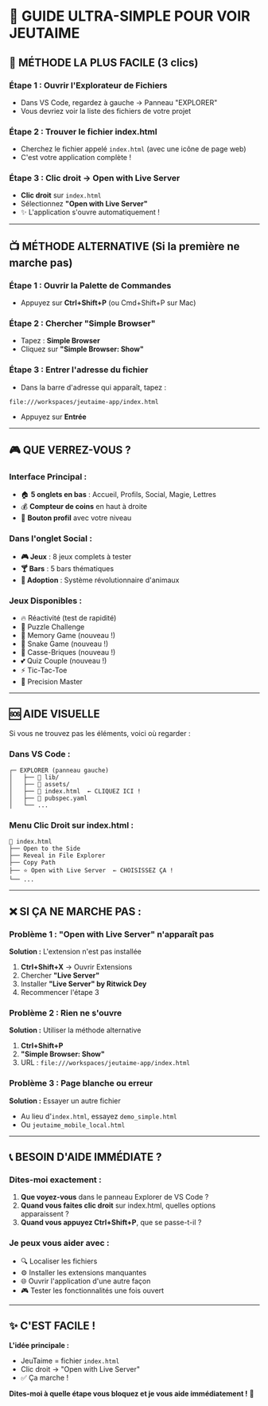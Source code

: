 # 🎯 GUIDE ULTRA-SIMPLE POUR VOIR JEUTAIME

## 📱 **MÉTHODE LA PLUS FACILE (3 clics)**

### **Étape 1 : Ouvrir l'Explorateur de Fichiers**
- Dans VS Code, regardez à gauche → Panneau "EXPLORER" 
- Vous devriez voir la liste des fichiers de votre projet

### **Étape 2 : Trouver le fichier index.html**
- Cherchez le fichier appelé `index.html` (avec une icône de page web)
- C'est votre application complète !

### **Étape 3 : Clic droit → Open with Live Server**
- **Clic droit** sur `index.html`
- Sélectionnez **"Open with Live Server"**
- ✨ L'application s'ouvre automatiquement !

---

## 📺 **MÉTHODE ALTERNATIVE (Si la première ne marche pas)**

### **Étape 1 : Ouvrir la Palette de Commandes**
- Appuyez sur **Ctrl+Shift+P** (ou Cmd+Shift+P sur Mac)

### **Étape 2 : Chercher "Simple Browser"**
- Tapez : **Simple Browser**
- Cliquez sur **"Simple Browser: Show"**

### **Étape 3 : Entrer l'adresse du fichier**
- Dans la barre d'adresse qui apparaît, tapez :
```
file:///workspaces/jeutaime-app/index.html
```
- Appuyez sur **Entrée**

---

## 🎮 **QUE VERREZ-VOUS ?**

### **Interface Principal :**
- 🏠 **5 onglets en bas** : Accueil, Profils, Social, Magie, Lettres
- 💰 **Compteur de coins** en haut à droite
- 👤 **Bouton profil** avec votre niveau

### **Dans l'onglet Social :**
- **🎮 Jeux** : 8 jeux complets à tester
- **🍸 Bars** : 5 bars thématiques
- **💝 Adoption** : Système révolutionnaire d'animaux

### **Jeux Disponibles :**
- 🔥 Réactivité (test de rapidité)
- 🧩 Puzzle Challenge 
- 🧠 Memory Game (nouveau !)
- 🐍 Snake Game (nouveau !)
- 🧱 Casse-Briques (nouveau !)
- 💕 Quiz Couple (nouveau !)
- ⚡ Tic-Tac-Toe
- 🎯 Precision Master

---

## 🆘 **AIDE VISUELLE**

Si vous ne trouvez pas les éléments, voici où regarder :

### **Dans VS Code :**
```
┌─ EXPLORER (panneau gauche)
│   ├── 📁 lib/
│   ├── 📁 assets/
│   ├── 📄 index.html  ← CLIQUEZ ICI !
│   ├── 📄 pubspec.yaml
│   └── ...
```

### **Menu Clic Droit sur index.html :**
```
📄 index.html
├── Open to the Side
├── Reveal in File Explorer  
├── Copy Path
├── ⭐ Open with Live Server  ← CHOISISSEZ ÇA !
└── ...
```

---

## ❌ **SI ÇA NE MARCHE PAS :**

### **Problème 1 : "Open with Live Server" n'apparaît pas**
**Solution :** L'extension n'est pas installée
1. **Ctrl+Shift+X** → Ouvrir Extensions
2. Chercher **"Live Server"**  
3. Installer **"Live Server" by Ritwick Dey**
4. Recommencer l'étape 3

### **Problème 2 : Rien ne s'ouvre**
**Solution :** Utiliser la méthode alternative
1. **Ctrl+Shift+P**
2. **"Simple Browser: Show"** 
3. URL : `file:///workspaces/jeutaime-app/index.html`

### **Problème 3 : Page blanche ou erreur**
**Solution :** Essayer un autre fichier
- Au lieu d'`index.html`, essayez `demo_simple.html`
- Ou `jeutaime_mobile_local.html`

---

## 📞 **BESOIN D'AIDE IMMÉDIATE ?**

### **Dites-moi exactement :**
1. **Que voyez-vous** dans le panneau Explorer de VS Code ?
2. **Quand vous faites clic droit** sur index.html, quelles options apparaissent ?
3. **Quand vous appuyez Ctrl+Shift+P**, que se passe-t-il ?

### **Je peux vous aider avec :**
- 🔍 Localiser les fichiers
- ⚙️ Installer les extensions manquantes  
- 🌐 Ouvrir l'application d'une autre façon
- 🎮 Tester les fonctionnalités une fois ouvert

---

## ✨ **C'EST FACILE !**

**L'idée principale :** 
- JeuTaime = fichier `index.html` 
- Clic droit → "Open with Live Server"
- ✅ Ça marche !

**Dites-moi à quelle étape vous bloquez et je vous aide immédiatement !** 🚀